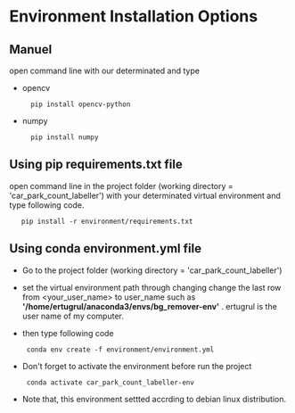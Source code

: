 # Environment Installation Options

## Manuel 
open command line with our determinated  and type

- opencv 

        pip install opencv-python

- numpy 

        pip install numpy

## Using pip requirements.txt file
open command line in the project folder (working directory = 'car_park_count_labeller') with your determinated virtual environment and type following code.

       pip install -r environment/requirements.txt 

## Using conda environment.yml file
- Go to the project folder (working directory = 'car_park_count_labeller')
- set the virtual environment path  through changing change the last row from <your_user_name> to user_name such as 
__'/home/ertugrul/anaconda3/envs/bg_remover-env'__ . ertugrul is the user name of my computer.
- then type following code

       conda env create -f environment/environment.yml
- Don't forget to activate the environment before run the project
       
       conda activate car_park_count_labeller-env
- Note that, this environment settted accrding to debian linux distribution.
